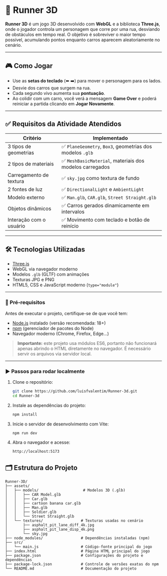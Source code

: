 # 🏃 Runner 3D

**Runner 3D** é um jogo 3D desenvolvido com **WebGL** e a biblioteca **Three.js**, onde o jogador controla um personagem que corre por uma rua, desviando de obstáculos em tempo real. O objetivo é sobreviver o maior tempo possível, acumulando pontos enquanto carros aparecem aleatoriamente no cenário.

---

## 🎮 Como Jogar

- Use as **setas do teclado** (⬅️ ➡️) para mover o personagem para os lados.
- Desvie dos carros que surgem na rua.
- Cada segundo vivo aumenta sua **pontuação**.
- Ao colidir com um carro, você verá a mensagem **Game Over** e poderá reiniciar a partida clicando em **Jogar Novamente**.

---

## ✅ Requisitos da Atividade Atendidos

| Critério | Implementado |
|---------|--------------|
| 3 tipos de geometrias | ✅ `PlaneGeometry`, `Box3`, geometrias dos modelos `.glb` |
| 2 tipos de materiais | ✅ `MeshBasicMaterial`, materiais dos modelos carregados |
| Carregamento de textura | ✅ `sky.jpg` como textura de fundo |
| 2 fontes de luz | ✅ `DirectionalLight` e `AmbientLight` |
| Modelo externo | ✅ `Man.glb`, `CAR.glb`, `Street Straight.glb` |
| Objetos dinâmicos | ✅ Carros gerados dinamicamente em intervalos |
| Interação com o usuário | ✅ Movimento com teclado e botão de reinício |

---

## 🛠 Tecnologias Utilizadas

- [Three.js](https://threejs.org/)
- WebGL via navegador moderno
- Modelos `.glb` (GLTF) com animações
- Texturas JPG e PNG
- HTML5, CSS e JavaScript moderno (`type="module"`)

---

### 📌 Pré-requisitos

Antes de executar o projeto, certifique-se de que você tem:

- [Node.js](https://nodejs.org/) instalado (versão recomendada: 18+)
- [npm](https://www.npmjs.com/) (gerenciador de pacotes do Node)
- Navegador moderno (Chrome, Firefox, Edge...)

> **Importante:** este projeto usa módulos ES6, portanto não funcionará apenas abrindo o HTML diretamente no navegador. É necessário servir os arquivos via servidor local.

---

### ▶️ Passos para rodar localmente

1. Clone o repositório:
   ```bash
   git clone https://github.com/luisfvalentim/Runner-3d.git
   cd Runner-3d
   
2. Instale as dependências do projeto:
   ```bash
   npm install

4. Inicie o servidor de desenvolvimento com Vite:
   ```bash
   npm run dev

6. Abra o navegador e acesse:
   ```bash
   http://localhost:5173

## 🗂 Estrutura do Projeto

```plaintext
Runner-3D/
├── assets/
│   ├── models/                    # Modelos 3D (.glb)
│   │   ├── CAR Model.glb
│   │   ├── Car.glb
│   │   ├── cartoon banana car.glb
│   │   ├── Man.glb
│   │   ├── Soldier.glb
│   │   └── Street Straight.glb
│   └── textures/                 # Texturas usadas no cenário
│       ├── asphalt_pit_lane_diff_4k.jpg
│       ├── asphalt_pit_lane_disp_4k.png
│       └── sky.jpg
├── node_modules/                 # Dependências instaladas (npm)
├── src/
│   └── main.js                   # Código-fonte principal do jogo
├── index.html                    # Página HTML principal do jogo
├── package.json                  # Configurações do projeto e dependências
├── package-lock.json             # Controle de versões exatas do npm
└── README.md                     # Documentação do projeto

